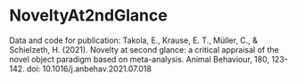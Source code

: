 # NoveltyAt2ndGlance
Data and code for publication: Takola, E., Krause, E. T., Müller, C., &amp; Schielzeth, H. (2021). Novelty at second glance: a critical appraisal of the novel object paradigm based on meta-analysis. Animal Behaviour, 180, 123-142. doi: 10.1016/j.anbehav.2021.07.018
